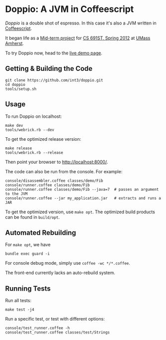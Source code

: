 Doppio: A JVM in Coffeescript
=============================

_Doppio_ is a double shot of espresso.
In this case it's also a JVM written in [Coffeescript](http://coffeescript.org/).

It began life as a [Mid-term project](http://plasma.cs.umass.edu/emery/grad-systems-project-1) 
for [CS 691ST, Spring 2012](http://plasma.cs.umass.edu/emery/grad-systems)
at [UMass Amherst](http://www.cs.umass.edu/).

To try Doppio now, head to the [live demo page](http://int3.github.com/doppio/).


Getting & Building the Code
---------------------------

    git clone https://github.com/int3/doppio.git
    cd doppio
    tools/setup.sh

Usage
-----

To run Doppio on localhost:

    make dev
    tools/webrick.rb --dev

To get the optimized release version:

    make release
    tools/webrick.rb --release

Then point your browser to [http://localhost:8000/](http://localhost:8000/).

The code can also be run from the console. For example:

    console/disassembler.coffee classes/demo/Fib
    console/runner.coffee classes/demo/Fib
    console/runner.coffee classes/demo/Fib --java=7  # passes an argument to the JVM
    console/runner.coffee --jar my_application.jar   # extracts and runs a JAR
    
To get the optimized version, use `make opt`. The optimized
build products can be found in `build/opt`.

Automated Rebuilding
--------------------

For `make opt`, we have

    bundle exec guard -i
    
For console debug mode, simply use `coffee -wc */*.coffee`.

The front-end currently lacks an auto-rebuild system.

Running Tests
-------------

Run all tests:

    make test -j4

Run a specific test, or test with different options:

    console/test_runner.coffee -h
    console/test_runner.coffee classes/test/Strings

